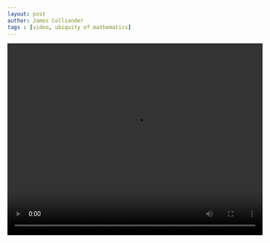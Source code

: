 ```yaml
---
layout: post
author: James Colliander
tags : [video, ubiquity of mathematics]
---
```


<!-- -->

<video controls height="432" width="576">
	<source src="http://share.math.toronto.edu/users/rcerezo/435dc3c0c410bdc24a3ce3e64818a9b7.mp4" type='video/mp4; codecs="avc1.42E01E,mp4a.40.2"'>
	<source src="http://share.math.toronto.edu/users/rcerezo/9f68b842a240349732a1b6f707017abe.ogg" type='video/ogg; codecs="theora,vorbis"'>
	<source src="http://share.math.toronto.edu/users/rcerezo/9c0c920efaf69c507837771c35401caf.webm" type='video/webm; codecs="vp8,vorbis"'>
	Your browser does not support the &lt;video&gt; tag.
</video>

